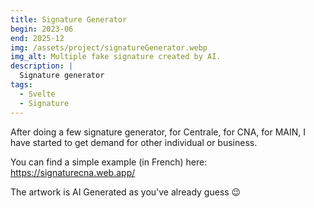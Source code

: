 ```yaml
---
title: Signature Generator
begin: 2023-06
end: 2025-12
img: /assets/project/signatureGenerator.webp
img_alt: Multiple fake signature created by AI.
description: |
  Signature generator 
tags:
  - Svelte
  - Signature
---
```

After doing a few signature generator, for Centrale, for CNA, for MAIN, I have started to get demand for other individual or business.

You can find a simple example (in French) here: <https://signaturecna.web.app/>

The artwork is AI Generated as you've already guess 😉
